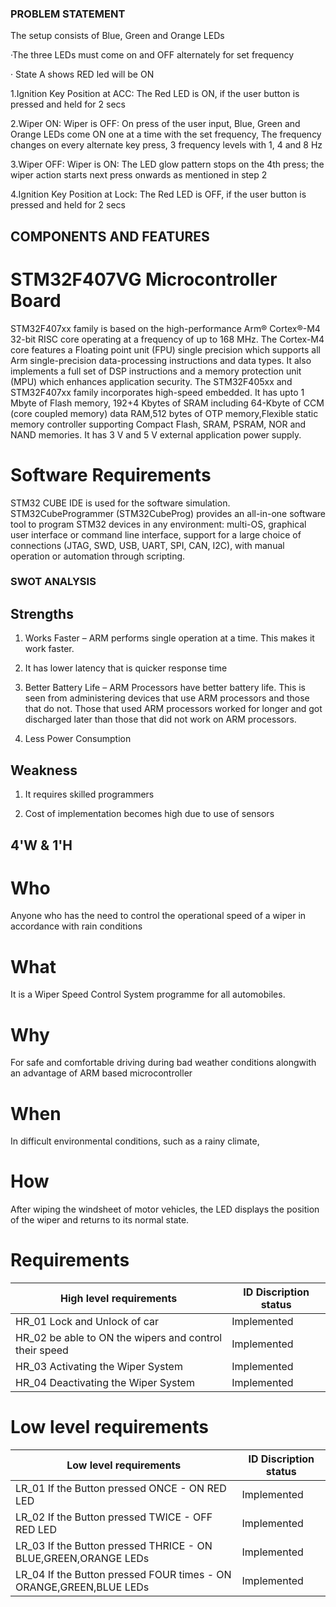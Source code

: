 ### PROBLEM STATEMENT

The setup consists of Blue, Green and Orange LEDs

·The three LEDs must come on and OFF alternately for set frequency

· State A shows RED led will be ON

1.Ignition Key Position at ACC: The Red LED is ON, if the user button is pressed and held for 2 secs

2.Wiper ON: Wiper is OFF: On press of the user input, Blue, Green and Orange LEDs come ON one at a time with the set frequency, The frequency changes on every alternate key press, 3 frequency levels with 1, 4 and 8 Hz

3.Wiper OFF: Wiper is ON: The LED glow pattern stops on the 4th press; the wiper action starts next press onwards as mentioned in step 2

4.Ignition Key Position at Lock: The Red LED is OFF, if the user button is pressed and held for 2 secs

## COMPONENTS AND FEATURES

# STM32F407VG Microcontroller Board
STM32F407xx family is based on the high-performance Arm® Cortex®-M4 32-bit RISC core operating at a frequency of up to 168 MHz. The Cortex-M4 core features a Floating point unit (FPU) single precision which supports all Arm single-precision data-processing instructions and data types. It also implements a full set of DSP instructions and a memory protection unit (MPU) which enhances application security.
The STM32F405xx and STM32F407xx family incorporates high-speed embedded. It has upto 1 Mbyte of Flash memory, 192+4 Kbytes of SRAM including 64-Kbyte of CCM (core coupled memory) data RAM,512 bytes of OTP memory,Flexible static memory controller supporting Compact Flash, SRAM, PSRAM, NOR and NAND memories. It has 3 V and 5 V external application power supply.

# Software Requirements
STM32 CUBE IDE is used for the software simulation. STM32CubeProgrammer (STM32CubeProg) provides an all-in-one software tool to program STM32 devices in any environment: multi-OS, graphical user interface or command line interface, support for a large choice of connections (JTAG, SWD, USB, UART, SPI, CAN, I2C), with manual operation or automation through scripting.

### SWOT ANALYSIS

## Strengths

1. Works Faster – ARM performs single operation at a time. This makes it work faster.

2. It has lower latency that is quicker response time

3. Better Battery Life – ARM Processors have better battery life. This is seen from administering devices that use ARM processors and those that do not. Those that used ARM processors worked for longer and got discharged later than those that did not work on ARM processors.

4. Less Power Consumption 

## Weakness

1. It requires skilled programmers

2. Cost of implementation becomes high due to use of sensors
 
## 4'W & 1'H

# Who

Anyone who has the need to control the operational speed of a wiper in accordance with rain conditions

# What

It is a Wiper Speed Control System programme for all automobiles.

# Why

For safe and comfortable driving during bad weather conditions alongwith an advantage of ARM based microcontroller 

# When

In difficult environmental conditions, such as a rainy climate,

# How

After wiping the windsheet of motor vehicles, the LED displays the position of the wiper and returns to its normal state.

# Requirements

High level requirements|ID	Discription	status
----|--------------
HR_01	Lock and Unlock of car|Implemented
HR_02	be able to ON the wipers and control their speed|Implemented
HR_03	Activating the Wiper System|Implemented
HR_04	Deactivating the Wiper System|Implemented

# Low level requirements

Low level requirements|ID	Discription	status
----|--------------
LR_01	If the Button pressed ONCE - ON RED LED|Implemented
LR_02	If the Button pressed TWICE - OFF RED LED|Implemented
LR_03	If the Button pressed THRICE - ON BLUE,GREEN,ORANGE LEDs|Implemented
LR_04	If the Button pressed FOUR times - ON ORANGE,GREEN,BLUE LEDs|Implemented
